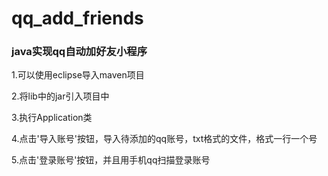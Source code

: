 # qq_add_friends
<h3>java实现qq自动加好友小程序</h3>

1.可以使用eclipse导入maven项目

2.将lib中的jar引入项目中

3.执行Application类

4.点击'导入账号'按钮，导入待添加的qq账号，txt格式的文件，格式一行一个号

5.点击'登录账号'按钮，并且用手机qq扫描登录账号
